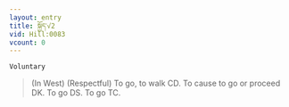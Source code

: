 ```yaml
---
layout: entry
title: སྐྱོད་√2
vid: Hill:0083
vcount: 0
---
```

`Voluntary` 
> (In West) (Respectful) To go, to walk CD\.
 To cause to go or proceed DK\.
 To go DS\.
 To go TC\.

